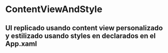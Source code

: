 # ContentViewAndStyle

## UI replicado usando content view personalizado y estilizado usando styles en declarados en el App.xaml
